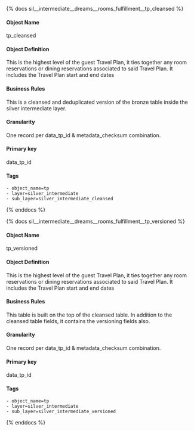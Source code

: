 {% docs sil__intermediate__dreams__rooms_fulfillment__tp_cleansed %}

#### Object Name
tp_cleansed

#### Object Definition
This is the highest level of the guest Travel Plan, it ties together any room reservations or dining reservations associated to said Travel Plan. It includes the Travel Plan start and end dates

#### Business Rules
This is a cleansed and deduplicated version of the bronze table inside the silver intermediate layer.

#### Granularity
One record per data_tp_id & metadata_checksum combination.

#### Primary key
data_tp_id

#### Tags
    - object_name=tp
    - layer=silver_intermediate
    - sub_layer=silver_intermediate_cleansed

{% enddocs %}

{% docs sil__intermediate__dreams__rooms_fulfillment__tp_versioned %}

#### Object Name
tp_versioned

#### Object Definition
This is the highest level of the guest Travel Plan, it ties together any room reservations or dining reservations associated to said Travel Plan. It includes the Travel Plan start and end dates

#### Business Rules
This table is built on the top of the cleansed table. In addition to the cleansed table fields, it contains the versioning fields also.

#### Granularity
One record per data_tp_id & metadata_checksum combination.

#### Primary key
data_tp_id

#### Tags
    - object_name=tp
    - layer=silver_intermediate
    - sub_layer=silver_intermediate_versioned

{% enddocs %}